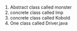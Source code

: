 1. Abstract class called monster 
2. concrete class called Imp
3. concrete class called Kobold 
4. One class called Driver.java
